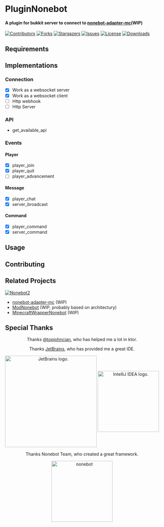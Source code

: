 # PluginNonebot

#### A plugin for bukkit server to connect to [nonebot-adapter-mc]()(WIP)

<!-- PROJECT SHIELDS -->
[![Contributors][contributors-shield]][contributors-url]
[![Forks][forks-shield]][forks-url]
[![Stargazers][stars-shield]][stars-url]
[![Issues][issues-shield]][issues-url]
[![License][license-shield]][license-url]
[![Downloads][downloads-shield]][downloads-url]

## Requirements

## Implementations

### Connection

- [x] Work as a websocket server
- [x] Work as a websocket client
- [ ] Http webhook
- [ ] Http Server

### API

- get_available_api

### Events

#### Player

- [x] player_join
- [x] player_quit
- [ ] player_advancement

#### Message

- [x] player_chat
- [x] server_broadcast

#### Command

- [x] player_command
- [x] server_command

## Usage

## Contributing

## Related Projects

[![Nonebot2][nonebot2-shield]][nonebot2-url]

- [nonebot-adapter-mc]() (WIP)
- [ModNonebot]() (WIP, probably based on architectury)
- [MinecraftWrapperNonebot]() (WIP)

## Special Thanks

<p align="center">
Thanks <a href="https://github.com/topjohncian">@topjohncian</a>, who has helped me a lot in ktor.
</p>
<p align="center">
Thanks <a href="https://www.jetbrains.com/">JetBrains</a>, who has provided me a great IDE.
</p>

<p align="center">
<a href="https://www.jetbrains.com/"><img alt="JetBrains logo." height="300" src="https://resources.jetbrains.com/storage/products/company/brand/logos/jb_beam.png" width="300" align="center"/></a>
<a href="https://www.jetbrains.com/idea/"><img alt="IntelliJ IDEA logo." height="200" src="https://resources.jetbrains.com/storage/products/company/brand/logos/IntelliJ_IDEA_icon.png" width="200" align="center"/></a>
</p>

<p align="center">Thanks Nonebot Team, who created a great framework.</p>
<p align="center">
<a href="https://v2.nonebot.dev/"><img src="https://v2.nonebot.dev/logo.png" width="200" height="200" alt="nonebot"></a>
</p>


<!-- MARKDOWN LINKS & IMAGES -->

[contributors-shield]: https://img.shields.io/github/contributors/McNonebot/PluginNonebot.svg?style=for-the-badge

[contributors-url]: https://github.com/McNonebot/PluginNonebot/graphs/contributors

[forks-shield]: https://img.shields.io/github/forks/McNonebot/PluginNonebot.svg?style=for-the-badge

[forks-url]: https://github.com/McNonebot/PluginNonebot/network/members

[stars-shield]: https://img.shields.io/github/stars/McNonebot/PluginNonebot.svg?style=for-the-badge

[stars-url]: https://github.com/McNonebot/PluginNonebot/graphs/stargazers

[issues-shield]: https://img.shields.io/github/issues/McNonebot/PluginNonebot.svg?style=for-the-badge

[issues-url]: https://github.com/McNonebot/PluginNonebot/issues

[license-shield]: https://img.shields.io/github/license/McNonebot/PluginNonebot.svg?style=for-the-badge

[license-url]: https://github.com/McNonebot/PluginNonebot/blob/master/LICENSE.txt

[downloads-shield]: https://img.shields.io/github/downloads/McNonebot/PluginNonebot/total?style=for-the-badge

[downloads-url]: https://github.com/McNonebot/PluginNonebot/releases

[nonebot2-shield]: https://img.shields.io/badge/Nonebot2-EA5252?style=for-the-badge

[nonebot2-url]: https://v2.nonebot.dev